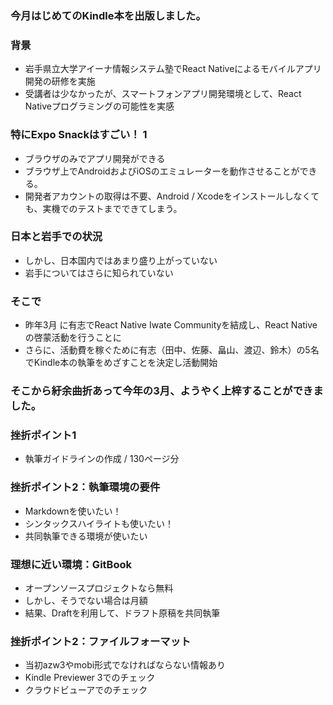 ### 今月はじめてのKindle本を出版しました。

### 背景

- 岩手県立大学アイーナ情報システム塾でReact Nativeによるモバイルアプリ開発の研修を実施
- 受講者は少なかったが、スマートフォンアプリ開発環境として、React Nativeプログラミングの可能性を実感

### 特にExpo Snackはすごい！ 1
- ブラウザのみでアプリ開発ができる
- ブラウザ上でAndroidおよびiOSのエミュレーターを動作させることができる。
- 開発者アカウントの取得は不要、Android / Xcodeをインストールしなくても、実機でのテストまでできてしまう。

### 日本と岩手での状況
- しかし、日本国内ではあまり盛り上がっていない
- 岩手についてはさらに知られていない

### そこで
- 昨年3月 に有志でReact Native Iwate Communityを結成し、React Nativeの啓蒙活動を行うことに
- さらに、活動費を稼ぐために有志（田中、佐藤、畠山、渡辺、鈴木）の5名でKindle本の執筆をめざすことを決定し活動開始

### そこから紆余曲折あって今年の3月、ようやく上梓することができました。

### 挫折ポイント1
- 執筆ガイドラインの作成 / 130ページ分

### 挫折ポイント2：執筆環境の要件
- Markdownを使いたい！
- シンタックスハイライトも使いたい！
- 共同執筆できる環境が使いたい

### 理想に近い環境：GitBook
- オープンソースプロジェクトなら無料
- しかし、そうでない場合は月額
- 結果、Draftを利用して、ドラフト原稿を共同執筆

### 挫折ポイント2：ファイルフォーマット
- 当初azw3やmobi形式でなければならない情報あり
- Kindle Previewer 3でのチェック
- クラウドビューアでのチェック

